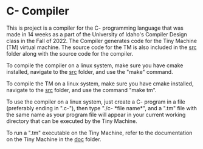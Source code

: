 # C- Compiler
This is project is a compiler for the C- programming language that was made in 14 weeks as a part of the University of Idaho's Compiler Design class in the Fall of 2022.
The Compiler generates code for the Tiny Machine (TM) virtual machine.
The source code for the TM is also included in the [src](/src) folder along with the source code for the compiler.

To compile the compiler on a linux system, make sure you have cmake installed, navigate to the [src](/src) folder, and use the "make" command.

To compile the TM on a linux system, make sure you have cmake installed, navigate to the [src](/src) folder, and use the command "make tm".

To use the compiler on a linux system, just create a C- program in a file (preferably ending in ".c-"), then type "./c- \*file name\*", and a ".tm" file with the same name as your program file will appear in your current working directory that can be executed by the Tiny Machine.

To run a ".tm" executable on the Tiny Machine, refer to the documentation on the Tiny Machine in the [doc](/doc) folder.